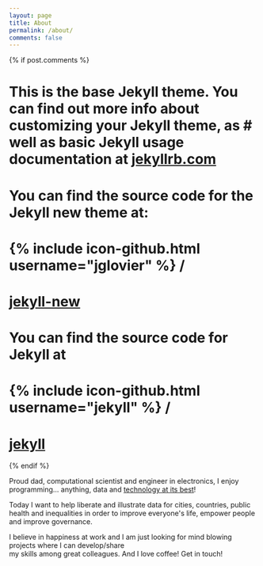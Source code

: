 ```yaml
---
layout: page
title: About
permalink: /about/
comments: false
---
```


{% if post.comments %}
# This is the base Jekyll theme. You can find out more info about customizing your Jekyll theme, as # well as basic Jekyll usage documentation at [jekyllrb.com](http://jekyllrb.com/)

# You can find the source code for the Jekyll new theme at:
# {% include icon-github.html username="jglovier" %} /
# [jekyll-new](https://github.com/jglovier/jekyll-new)

# You can find the source code for Jekyll at
# {% include icon-github.html username="jekyll" %} /
# [jekyll](https://github.com/jekyll/jekyll)
{% endif %}

  Proud dad, computational scientist and engineer in electronics, I enjoy programming... anything, data and [technology at its best](https://www.youtube.com/watch?v=b-jTRkDGTMg)!

  Today I want to help liberate and illustrate data for cities, countries, public health and inequalities in order to improve everyone's life, empower people and improve governance.
  
  I believe in happiness at work and I am just looking for mind blowing projects where I can develop/share  
  my skills among great colleagues.
  And I love coffee!
  Get in touch!